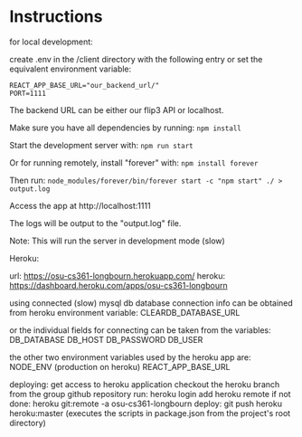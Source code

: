 # Instructions
for local development:

create .env in the /client directory with the following entry
or set the equivalent environment variable:

```
REACT_APP_BASE_URL="our_backend_url/"
PORT=1111
```

The backend URL can be either our flip3 API or localhost.


Make sure you have all dependencies by running:
`npm install`

Start the development server with:
`npm run start`

Or for running remotely, install "forever" with:
`npm install forever`

Then run:
`node_modules/forever/bin/forever start -c "npm start" ./ > output.log`

Access the app at http://localhost:1111

The logs will be output to the "output.log" file. 

Note: This will run the server in development mode (slow)



Heroku:

url: https://osu-cs361-longbourn.herokuapp.com/
heroku: https://dashboard.heroku.com/apps/osu-cs361-longbourn

using connected (slow) mysql db
database connection info can be obtained from heroku environment variable:
  CLEARDB_DATABASE_URL

or the individual fields for connecting can be taken from the variables:
  DB_DATABASE
  DB_HOST
  DB_PASSWORD
  DB_USER

the other two environment variables used by the heroku app are:
NODE_ENV (production on heroku)
REACT_APP_BASE_URL

deploying:
get access to heroku application
checkout the heroku branch from the group github repository
run:
  heroku login
add heroku remote if not done:
  heroku git:remote -a osu-cs361-longbourn
deploy:
  git push heroku heroku:master
(executes the scripts in package.json from the project's root directory)
